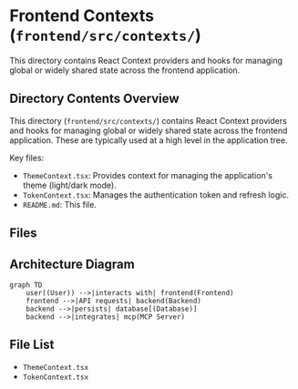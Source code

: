# Frontend Contexts (`frontend/src/contexts/`)

This directory contains React Context providers and hooks for managing global or widely shared state across the frontend application.

## Directory Contents Overview

This directory (`frontend/src/contexts/`) contains React Context providers and hooks for managing global or widely shared state across the frontend application. These are typically used at a high level in the application tree.

Key files:

*   `ThemeContext.tsx`: Provides context for managing the application's theme (light/dark mode).
*   `TokenContext.tsx`: Manages the authentication token and refresh logic.
*   `README.md`: This file.

## Files


## Architecture Diagram
```mermaid
graph TD
    user((User)) -->|interacts with| frontend(Frontend)
    frontend -->|API requests| backend(Backend)
    backend -->|persists| database[(Database)]
    backend -->|integrates| mcp(MCP Server)
```

<!-- File List Start -->
## File List

- `ThemeContext.tsx`
- `TokenContext.tsx`

<!-- File List End -->



